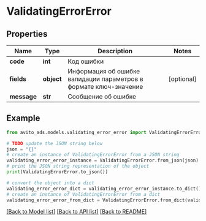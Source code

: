 # ValidatingErrorError


## Properties

Name | Type | Description | Notes
------------ | ------------- | ------------- | -------------
**code** | **int** | Код ошибки | 
**fields** | **object** | Информация об ошибке валидации параметров в формате ключ-значение | [optional] 
**message** | **str** | Сообщение об ошибке | 

## Example

```python
from avito_ads.models.validating_error_error import ValidatingErrorError

# TODO update the JSON string below
json = "{}"
# create an instance of ValidatingErrorError from a JSON string
validating_error_error_instance = ValidatingErrorError.from_json(json)
# print the JSON string representation of the object
print(ValidatingErrorError.to_json())

# convert the object into a dict
validating_error_error_dict = validating_error_error_instance.to_dict()
# create an instance of ValidatingErrorError from a dict
validating_error_error_from_dict = ValidatingErrorError.from_dict(validating_error_error_dict)
```
[[Back to Model list]](../README.md#documentation-for-models) [[Back to API list]](../README.md#documentation-for-api-endpoints) [[Back to README]](../README.md)


